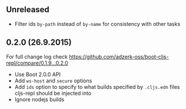 ## Unreleased

- Filter ids `by-path` instead of `by-name` for consistency with other tasks

## 0.2.0 (26.9.2015)

For full change log check https://github.com/adzerk-oss/boot-cljs-repl/compare/0.1.9...0.2.0

- Use Boot 2.0.0 API
- Add `ws-host` and `secure` options
- Add `ids` option to specify to what builds specified by `.cljs.edn` files
cljs-repl should be injected into
- Ignore nodejs builds
